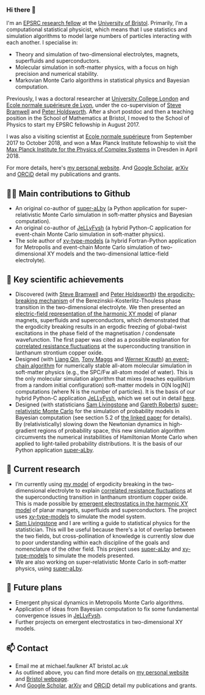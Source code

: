 ### Hi there 👋

I'm an [EPSRC research fellow](https://epsrc.ukri.org/about/people/michaelfaulkner/) at the [University of Bristol](https://research-information.bristol.ac.uk/en/persons/michael-faulkner(76c7604a-6db1-4d4f-948e-db5a1f7afc2b).html).  Primarily, I’m a computational statistical physicist, which means that I use statistics and simulation algorithms to model large numbers of particles interacting with each another.  I specialise in:
- Theory and simulation of two-dimensional electrolytes, magnets, superfluids and superconductors.
- Molecular simulation in soft-matter physics, with a focus on high precision and numerical stability.
- Markovian Monte Carlo algorithms in statistical physics and Bayesian computation.

Previously, I was a doctoral researcher at [University College London](https://www.ucl.ac.uk/condensed-matter-material-physics/) and [Ecole normale supérieure de Lyon](http://www.ens-lyon.fr/PHYSIQUE/teams/physique-theorique/research-topics/statistical-physics), under the co-supervision of [Steve Bramwell](https://www.ucl.ac.uk/physics-astronomy/people/professor-steven-bramwell) and [Peter Holdsworth](http://www.ens-lyon.fr/en/research/honors-and-awards/peter-holdsworth-physicist-laboratoire-de-physique).  After a short postdoc and then a teaching position in the School of Mathematics at Bristol, I moved to the School of Physics to start my EPSRC fellowship in August 2017.

I was also a visiting scientist at [Ecole normale supérieure](http://www.phys.ens.fr/?lang=fr) from September 2017 to October 2018, and won a Max Planck Institute fellowship to visit the [Max Planck Institute for the Physics of Complex Systems](https://www.pks.mpg.de) in Dresden in April 2018.

For more details, here's [my personal website](https://michaelfaulkner.github.io).  And [Google Scholar](https://scholar.google.com/citations?user=wDxigWUAAAAJ&hl=fr&oi=sra), [arXiv](https://arxiv.org/search/?searchtype=author&query=Faulkner%2C+M+F) and [ORCiD](https://orcid.org/0000-0002-9116-2878) detail my publications and grants.

## 👨‍🔧  Main contributions to Github 
- An original co-author of [super-aLby](https://github.com/michaelfaulkner/super-aLby) (a Python application for super-relativistic Monte Carlo simulation in soft-matter physics and Bayesian computation).
- An original co-author of [JeLLyFysh](https://github.com/jellyfysh/JeLLyFysh) (a hybrid Python-C application for event-chain Monte Carlo simulation in soft-matter physics).
- The sole author of [xy-type-models](https://github.com/michaelfaulkner/xy-type-models) (a hybrid Fortran-Python application for Metropolis and event-chain Monte Carlo simulation of two-dimensional XY models and the two-dimensional lattice-field electrolyte).

## 🔑 Key scientific achievements
- Discovered (with [Steve Bramwell](https://www.ucl.ac.uk/physics-astronomy/people/professor-steven-bramwell) and [Peter Holdsworth](http://www.ens-lyon.fr/en/research/honors-and-awards/peter-holdsworth-physicist-laboratoire-de-physique)) [the ergodicity-breaking mechanism](https://journals.aps.org/prb/abstract/10.1103/PhysRevB.91.155412) of the Berezinskii-Kosterlitz-Thouless phase transition in the two-dimensional electrolyte.  We then presented an [electric-field representation of the harmonic XY model](https://doi.org/10.1088/1361-648X/aa523f) of planar magnets, superfluids and superconductors, which demonstrated that the ergodicity breaking results in an ergodic freezing of global-twist excitations in the phase field of the magnetisation / condensate wavefunction.  The first paper was cited as a possible explanation for [correlated resistance fluctuations](https://journals.aps.org/prb/abstract/10.1103/PhysRevB.94.134503) at the superconducting transition in lanthanum strontium copper oxide.
- Designed (with [Liang Qin](https://scholar.google.com/citations?user=rGW6nKUAAAAJ), [Tony Maggs](https://turner.pct.espci.fr/~amaggs/index2.html) and [Werner Krauth](http://www.lps.ens.fr/~krauth/index.php/Main_Page)) [an event-chain algorithm](https://doi.org/10.1063/1.5036638) for numerically stable all-atom molecular simulation in soft-matter physics (e.g., the SPC/Fw all-atom model of water).  This is the only molecular simulation algorithm that mixes (reaches equilibrium from a random initial configuration) soft-matter models in O[N log(N)] computations (where N is the number of particles).  It is the basis of our hybrid Python-C application [JeLLyFysh](https://github.com/jellyfysh/JeLLyFysh), which we set out in detail [here](https://doi.org/10.1016/j.cpc.2020.107168).
- Designed (with statisticians [Sam Livingstone](https://www.ucl.ac.uk/statistics/department-information/staff/dr-samuel-livingstone) and [Gareth Roberts](https://warwick.ac.uk/fac/sci/statistics/staff/academic-research/roberts/)) [super-relativistic Monte Carlo](https://doi.org/10.1093/biomet/asz013) for the simulation of probability models in Bayesian computation (see section 5.2 of [the linked paper](https://doi.org/10.1093/biomet/asz013) for details).  By (relativistically) slowing down the Newtonian dynamics in high-gradient regions of probability space, this new simulation algorithm circumvents the numerical instabilities of Hamiltonian Monte Carlo when applied to light-tailed probability distributions.  It is the basis of our Python application [super-aLby](https://github.com/michaelfaulkner/super-aLby).

## 🔭  Current research
- I’m currently using [my model](https://journals.aps.org/prb/abstract/10.1103/PhysRevB.91.155412) of ergodicity breaking in the two-dimensional electrolyte to explain [correlated resistance fluctuations](https://journals.aps.org/prb/abstract/10.1103/PhysRevB.94.134503) at the superconducting transition in lanthanum strontium copper oxide.  This is made possible by [emergent electrostatics in the harmonic XY model](https://doi.org/10.1088/1361-648X/aa523f) of planar mangets, superfluids and superconductors.  The project uses [xy-type-models](https://github.com/michaelfaulkner/xy-type-models) to simulate the model system.
- [Sam Livingstone](https://www.ucl.ac.uk/statistics/department-information/staff/dr-samuel-livingstone) and I are writing a guide to statistical physics for the statistician.  This will be useful because there's a lot of overlap between the two fields, but cross-pollination of knowledge is currently slow due to poor understanding within each discipline of the goals and nomenclature of the other field.  This project uses [super-aLby](https://github.com/michaelfaulkner/super-aLby) and [xy-type-models](https://github.com/michaelfaulkner/xy-type-models) to simulate the models presented.
- We are also working on super-relativistic Monte Carlo in soft-matter physics, using [super-aLby](https://github.com/michaelfaulkner/super-aLby).

## 🌱  Future plans
- Emergent physical dynamics in Metropolis Monte Carlo algorithms.
- Application of ideas from Bayesian computation to fix some fundamental convergence issues in [JeLLyFysh](https://github.com/jellyfysh/JeLLyFysh).
- Further projects on emergent electrostatics in two-dimensional XY models.

## 📫  Contact
- Email me at michael.faulkner AT bristol.ac.uk
- As outlined above, you can find more details on [my personal website](https://michaelfaulkner.github.io) and [Bristol webpage](https://research-information.bris.ac.uk/en/persons/michael-faulkner).
- And [Google Scholar](https://scholar.google.com/citations?user=wDxigWUAAAAJ&hl=fr&oi=sra), [arXiv](https://arxiv.org/search/?searchtype=author&query=Faulkner%2C+M+F) and [ORCiD](https://orcid.org/0000-0002-9116-2878) detail my publications and grants.
